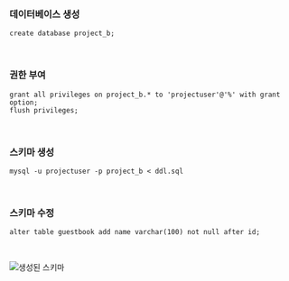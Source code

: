 ### 데이터베이스 생성
```
create database project_b;
```

<br>

### 권한 부여
```
grant all privileges on project_b.* to 'projectuser'@'%' with grant option;
flush privileges;
```

<br>

### 스키마 생성
```
mysql -u projectuser -p project_b < ddl.sql
```

<br>

### 스키마 수정
```
alter table guestbook add name varchar(100) not null after id;
```

<br>

![생성된 스키마](https://img1.daumcdn.net/thumb/R1280x0/?scode=mtistory2&fname=https%3A%2F%2Fblog.kakaocdn.net%2Fdn%2FrxuLP%2FbtqWX5DYF41%2FLyr5CGObghoBCQHX0kYbX1%2Fimg.png)
